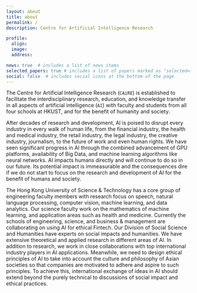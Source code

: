 ```yaml
---
layout: about
title: about
permalink: /
description: Centre for Artificial Intelligence Research

profile:
  align:
  image:
  address:

news: true  # includes a list of news items
selected_papers: true # includes a list of papers marked as "selected={true}"
social: false  # includes social icons at the bottom of the page
---
```


The Centre for Artificial Intelligence Research (`CAiRE`) is established to facilitate the interdisciplinary research, education, and knowledge transfer in all aspects of artificial intelligence (`AI`) with faculty and students from all four schools at HKUST, and for the benefit of humanity and society.

After decades of research and development, AI is poised to disrupt every industry in every walk of human life, from the financial industry, the health and medical industry, the retail industry, the legal industry, the creative industry, journalism, to the future of work and even human rights. We have seen significant progress in AI through the combined advancement of GPU platforms, availability of Big Data, and machine learning algorithms like neural networks. AI impacts humans directly and will continue to do so in our future. Its potential impact is immeasurable and the consequences dire if we do not start to focus on the research and development of AI for the benefit of humans and society.

The Hong Kong University of Science & Technology has a core group of engineering faculty members with research focus on speech, natural language processing, computer vision, machine learning, and data analytics. Our science faculty work on the mathematics of machine learning, and application areas such as health and medicine. Currently the schools of engineering, science, and business & management are collaborating on using AI for ethical Fintech. Our Division of Social Science and Humanities have experts on social impacts and humanities. We have extensive theoretical and applied research in different areas of AI. In addition to research, we work in close collaborations with top international industry players in AI applications. Meanwhile, we need to design ethical principles of AI to take into account the culture and philosophy of Asian societies so that companies are motivated to adhere and aspire to such principles. To achieve this, international exchange of ideas in AI should extend beyond the purely technical to discussions of social impact and ethical practices.
